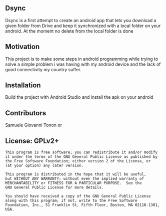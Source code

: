 
## Dsync

Dsync is a first attempt to create an android app that lets you download a given folder from Drive and keep it synchronized with a local folder on your android. 
At the moment no delete from the local folder is done 

## Motivation

This project is to make some steps in android programming while trying to solve a simple problem i was having with 
my android device and the lack of good connectivity my country suffer.

## Installation

Build the project with Android Studio and install the apk on your android

## Contributors

Samuele Giovanni Tonon <samu at linuxasylum dot net> or <samu at samux dot org>

## License: GPLv2+

    This program is free software; you can redistribute it and/or modify
    it under the terms of the GNU General Public License as published by
    the Free Software Foundation; either version 2 of the License, or
    (at your option) any later version.

    This program is distributed in the hope that it will be useful,
    but WITHOUT ANY WARRANTY; without even the implied warranty of
    MERCHANTABILITY or FITNESS FOR A PARTICULAR PURPOSE.  See the
    GNU General Public License for more details.

    You should have received a copy of the GNU General Public License
    along with this program; if not, write to the Free Software
    Foundation, Inc., 51 Franklin St, Fifth Floor, Boston, MA 02110-1301, USA.
